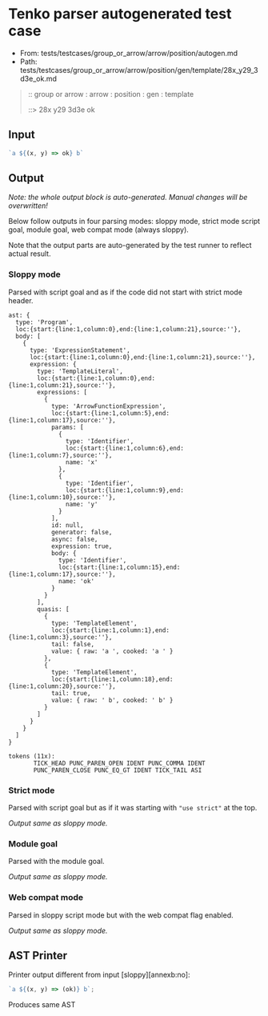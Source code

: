 # Tenko parser autogenerated test case

- From: tests/testcases/group_or_arrow/arrow/position/autogen.md
- Path: tests/testcases/group_or_arrow/arrow/position/gen/template/28x_y29_3d3e_ok.md

> :: group or arrow : arrow : position : gen : template
>
> ::> 28x y29 3d3e ok

## Input


`````js
`a ${(x, y) => ok} b`
`````

## Output

_Note: the whole output block is auto-generated. Manual changes will be overwritten!_

Below follow outputs in four parsing modes: sloppy mode, strict mode script goal, module goal, web compat mode (always sloppy).

Note that the output parts are auto-generated by the test runner to reflect actual result.

### Sloppy mode

Parsed with script goal and as if the code did not start with strict mode header.

`````
ast: {
  type: 'Program',
  loc:{start:{line:1,column:0},end:{line:1,column:21},source:''},
  body: [
    {
      type: 'ExpressionStatement',
      loc:{start:{line:1,column:0},end:{line:1,column:21},source:''},
      expression: {
        type: 'TemplateLiteral',
        loc:{start:{line:1,column:0},end:{line:1,column:21},source:''},
        expressions: [
          {
            type: 'ArrowFunctionExpression',
            loc:{start:{line:1,column:5},end:{line:1,column:17},source:''},
            params: [
              {
                type: 'Identifier',
                loc:{start:{line:1,column:6},end:{line:1,column:7},source:''},
                name: 'x'
              },
              {
                type: 'Identifier',
                loc:{start:{line:1,column:9},end:{line:1,column:10},source:''},
                name: 'y'
              }
            ],
            id: null,
            generator: false,
            async: false,
            expression: true,
            body: {
              type: 'Identifier',
              loc:{start:{line:1,column:15},end:{line:1,column:17},source:''},
              name: 'ok'
            }
          }
        ],
        quasis: [
          {
            type: 'TemplateElement',
            loc:{start:{line:1,column:1},end:{line:1,column:3},source:''},
            tail: false,
            value: { raw: 'a ', cooked: 'a ' }
          },
          {
            type: 'TemplateElement',
            loc:{start:{line:1,column:18},end:{line:1,column:20},source:''},
            tail: true,
            value: { raw: ' b', cooked: ' b' }
          }
        ]
      }
    }
  ]
}

tokens (11x):
       TICK_HEAD PUNC_PAREN_OPEN IDENT PUNC_COMMA IDENT
       PUNC_PAREN_CLOSE PUNC_EQ_GT IDENT TICK_TAIL ASI
`````

### Strict mode

Parsed with script goal but as if it was starting with `"use strict"` at the top.

_Output same as sloppy mode._

### Module goal

Parsed with the module goal.

_Output same as sloppy mode._

### Web compat mode

Parsed in sloppy script mode but with the web compat flag enabled.

_Output same as sloppy mode._

## AST Printer

Printer output different from input [sloppy][annexb:no]:

````js
`a ${(x, y) => (ok)} b`;
````

Produces same AST
